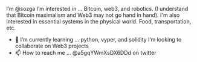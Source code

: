 I’m @sozga
I’m interested in ... Bitcoin, web3, and robotics. (I understand that Bitcoin maximalism and Web3 may not go hand in hand). I'm also interested in essential systems in the physical world. Food, transportation, etc. 
- 🌱 I’m currently learning ... python, vyper, and solidity
I’m looking to collaborate on Web3 projects
- 📫 How to reach me ... @a5gqYWmXsDX6DDd on twitter

<!---
sozga/sozga is a ✨ special ✨ repository because its `README.md` (this file) appears on your GitHub profile.
You can click the Preview link to take a look at your changes.
--->
